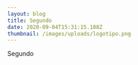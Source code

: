 ```yaml
---
layout: blog
title: Segundo
date: 2020-09-04T15:31:15.108Z
thumbnail: /images/uploads/logotipo.png
---
```

Segundo